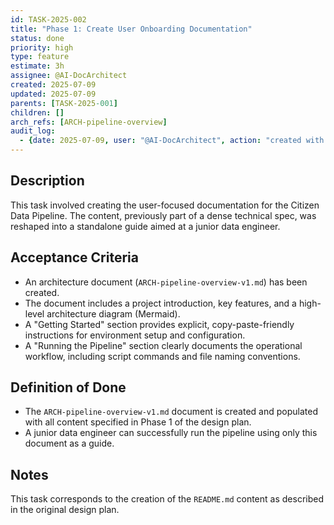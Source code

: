 ```yaml
---
id: TASK-2025-002
title: "Phase 1: Create User Onboarding Documentation"
status: done
priority: high
type: feature
estimate: 3h
assignee: @AI-DocArchitect
created: 2025-07-09
updated: 2025-07-09
parents: [TASK-2025-001]
children: []
arch_refs: [ARCH-pipeline-overview]
audit_log:
  - {date: 2025-07-09, user: "@AI-DocArchitect", action: "created with status done"}
---
```

## Description
This task involved creating the user-focused documentation for the Citizen Data Pipeline. The content, previously part of a dense technical spec, was reshaped into a standalone guide aimed at a junior data engineer.

## Acceptance Criteria
- An architecture document (`ARCH-pipeline-overview-v1.md`) has been created.
- The document includes a project introduction, key features, and a high-level architecture diagram (Mermaid).
- A "Getting Started" section provides explicit, copy-paste-friendly instructions for environment setup and configuration.
- A "Running the Pipeline" section clearly documents the operational workflow, including script commands and file naming conventions.

## Definition of Done
- The `ARCH-pipeline-overview-v1.md` document is created and populated with all content specified in Phase 1 of the design plan.
- A junior data engineer can successfully run the pipeline using only this document as a guide.

## Notes
This task corresponds to the creation of the `README.md` content as described in the original design plan. 